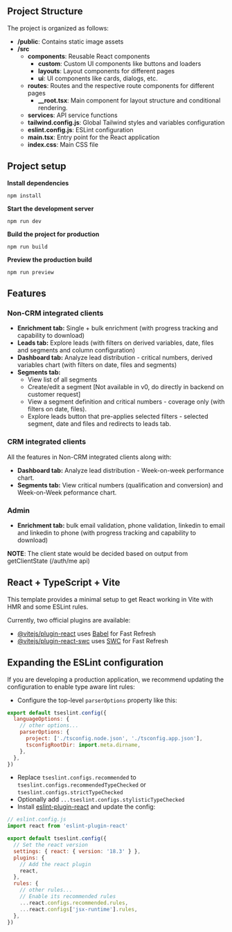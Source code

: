 ## Project Structure

The project is organized as follows:

- **/public**: Contains static image assets
- **/src**
  - **components**: Reusable React components
    - **custom**: Custom UI components like buttons and loaders
    - **layouts**: Layout components for different pages
    - **ui**: UI components like cards, dialogs, etc.
  - **routes**: Routes and the respective route components for different pages
    - **__root.tsx**: Main component for layout structure and conditional rendering.
  - **services**: API service functions
  - **tailwind.config.js**: Global Tailwind styles and variables configuration
  - **eslint.config.js**: ESLint configuration
  - **main.tsx**: Entry point for the React application
  - **index.css**: Main CSS file

## Project setup

**Install dependencies**

`npm install`

**Start the development server**  

`npm run dev`

**Build the project for production**  

`npm run build`

**Preview the production build**  

`npm run preview`


## Features

### Non-CRM integrated clients

- **Enrichment tab:** Single + bulk enrichment (with progress tracking and capability to download)
- **Leads tab:** Explore leads (with filters on derived variables, date, files and segments and column configuration)
- **Dashboard tab:** Analyze lead distribution - critical numbers, derived variables chart (with filters on date, files and segments)
- **Segments tab:** 
  - View list of all segments
  - Create/edit a segment [Not available in v0, do directly in backend on customer request]
  - View a segment definition and critical numbers - coverage only (with filters on date, files). 
  - Explore leads button that pre-applies selected filters - selected segment, date and files and redirects to leads tab.

### CRM integrated clients

All the features in Non-CRM integrated clients along with:
- **Dashboard tab:** Analyze lead distribution - Week-on-week performance chart.
- **Segments tab:** View critical numbers (qualification and conversion) and Week-on-Week peformance chart.

### Admin

- **Enrichment tab:** bulk email validation, phone validation, linkedin to email and linkedin to phone (with progress tracking and capability to download)

__NOTE__: The client state would be decided based on output from getClientState (/auth/me api)


## React + TypeScript + Vite

This template provides a minimal setup to get React working in Vite with HMR and some ESLint rules.

Currently, two official plugins are available:

- [@vitejs/plugin-react](https://github.com/vitejs/vite-plugin-react/blob/main/packages/plugin-react/README.md) uses [Babel](https://babeljs.io/) for Fast Refresh
- [@vitejs/plugin-react-swc](https://github.com/vitejs/vite-plugin-react-swc) uses [SWC](https://swc.rs/) for Fast Refresh

## Expanding the ESLint configuration

If you are developing a production application, we recommend updating the configuration to enable type aware lint rules:

- Configure the top-level `parserOptions` property like this:

```js
export default tseslint.config({
  languageOptions: {
    // other options...
    parserOptions: {
      project: ['./tsconfig.node.json', './tsconfig.app.json'],
      tsconfigRootDir: import.meta.dirname,
    },
  },
})
```

- Replace `tseslint.configs.recommended` to `tseslint.configs.recommendedTypeChecked` or `tseslint.configs.strictTypeChecked`
- Optionally add `...tseslint.configs.stylisticTypeChecked`
- Install [eslint-plugin-react](https://github.com/jsx-eslint/eslint-plugin-react) and update the config:

```js
// eslint.config.js
import react from 'eslint-plugin-react'

export default tseslint.config({
  // Set the react version
  settings: { react: { version: '18.3' } },
  plugins: {
    // Add the react plugin
    react,
  },
  rules: {
    // other rules...
    // Enable its recommended rules
    ...react.configs.recommended.rules,
    ...react.configs['jsx-runtime'].rules,
  },
})
```


